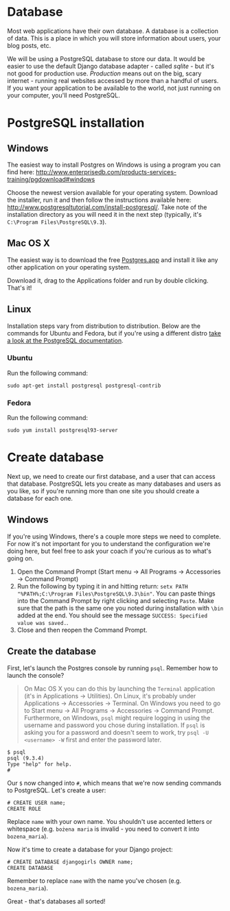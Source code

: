 # Database

Most web applications have their own database. A database is a collection of data. This is a place in which you will store information about users, your blog posts, etc.

We will be using a PostgreSQL database to store our data. It would be easier to use the default Django database adapter - called *sqlite* - but it's not good for production use. *Production* means out on the big, scary internet - running real websites accessed by more than a handful of users. If you want your application to be available to the world, not just running on your computer, you'll need PostgreSQL.

# PostgreSQL installation

## Windows

The easiest way to install Postgres on Windows is using a program you can find here: http://www.enterprisedb.com/products-services-training/pgdownload#windows

Choose the newest version available for your operating system. Download the installer, run it and then follow the instructions available here: http://www.postgresqltutorial.com/install-postgresql/. Take note of the installation directory as you will need it in the next step (typically, it's `C:\Program Files\PostgreSQL\9.3`).

## Mac OS X

The easiest way is to download the free [Postgres.app](http://postgresapp.com/) and install it like any other application on your operating system.

Download it, drag to the Applications folder and run by double clicking. That's it!

## Linux

Installation steps vary from distribution to distribution. Below are the commands for Ubuntu and Fedora, but if you're using a different distro [take a look at the PostgreSQL documentation](https://wiki.postgresql.org/wiki/Detailed_installation_guides#General_Linux).

### Ubuntu

Run the following command:

    sudo apt-get install postgresql postgresql-contrib

### Fedora

Run the following command:

    sudo yum install postgresql93-server

# Create database

Next up, we need to create our first database, and a user that can access that database. PostgreSQL lets you create as many databases and users as you like, so if you're running more than one site you should create a database for each one.

## Windows

If you're using Windows, there's a couple more steps we need to complete. For now it's not important for you to understand the configuration we're doing here, but feel free to ask your coach if you're curious as to what's going on.

1. Open the Command Prompt (Start menu → All Programs → Accessories → Command Prompt)
2. Run the following by typing it in and hitting return: `setx PATH "%PATH%;C:\Program Files\PostgreSQL\9.3\bin"`. You can paste things into the Command Prompt by right clicking and selecting `Paste`. Make sure that the path is the same one you noted during installation with `\bin` added at the end. You should see the message `SUCCESS: Specified value was saved.`.
3. Close and then reopen the Command Prompt.

## Create the database

First, let's launch the Postgres console by running `psql`. Remember how to launch the console?
>On Mac OS X you can do this by launching the `Terminal` application (it's in Applications → Utilities). On Linux, it's probably under Applications → Accessories → Terminal. On Windows you need to go to Start menu → All Programs → Accessories → Command Prompt. Furthermore, on Windows, `psql` might require logging in using the username and password you chose during installation. If `psql` is asking you for a password and doesn't seem to work, try `psql -U <username> -W` first and enter the password later.

    $ psql
    psql (9.3.4)
    Type "help" for help.
    #

Our `$` now changed into `#`, which means that we're now sending commands to PostgreSQL. Let's create a user:

    # CREATE USER name;
    CREATE ROLE

Replace `name` with your own name. You shouldn't use accented letters or whitespace (e.g. `bożena maria` is invalid - you need to convert it into `bozena_maria`).

Now it's time to create a database for your Django project:

    # CREATE DATABASE djangogirls OWNER name;
    CREATE DATABASE

Remember to replace `name` with the name you've chosen (e.g. `bozena_maria`).

Great - that's databases all sorted!
